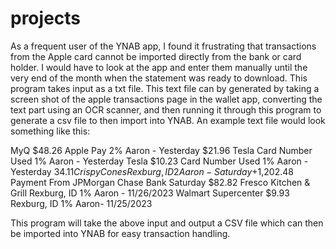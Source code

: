 # projects
As a frequent user of the YNAB app, I found it frustrating that transactions from the Apple card cannot be imported directly from the bank or card holder.  I would have to look at the app and enter them manually until the very end of the month
when the statement was ready to download.  This program takes input as a txt file.  This text file can by generated by taking a screen shot of the apple transactions page in the wallet app, converting the text part using an OCR scanner, and 
then running it through this program to generate a csv file to then import into YNAB.  An example text file would look something like this:

MyQ
$48.26
Apple Pay
2%
Aaron - Yesterday
$21.96
Tesla
Card Number Used
1%
Aaron - Yesterday
Tesla
$10.23
Card Number Used
1%
Aaron - Yesterday
$34.11
Crispy Cones
Rexburg, ID
2%
Aaron - Saturday
+$1,202.48
Payment
From JPMorgan Chase Bank
Saturday
$82.82
Fresco Kitchen & Grill
Rexburg, ID
1%
Aaron - 11/26/2023
Walmart Supercenter
$9.93
Rexburg, ID
1%
Aaron- 11/25/2023

This program will take the above input and output a CSV file which can then be imported into YNAB for easy transaction handling.
